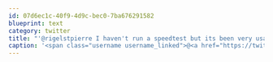 ```yaml
---
id: 07d6ec1c-40f9-4d9c-bec0-7ba676291582
blueprint: text
category: twitter
title: "'@rigelstpierre I haven't run a speedtest but its been very usable. Google maps takes a bit to render but can't really complain."
caption: '<span class="username username_linked">@<a href="https://twitter.com/rigelstpierre" title="Rigel St. Pierre">rigelstpierre</a></span> I haven''t run a speedtest but its been very usable. Google maps takes a bit to render but can''t really complain.'
---
```

